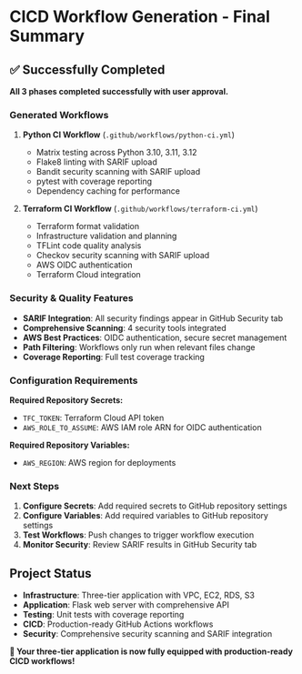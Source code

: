 # CICD Workflow Generation - Final Summary

## ✅ Successfully Completed

**All 3 phases completed successfully with user approval.**

### Generated Workflows

1. **Python CI Workflow** (`.github/workflows/python-ci.yml`)
   - Matrix testing across Python 3.10, 3.11, 3.12
   - Flake8 linting with SARIF upload
   - Bandit security scanning with SARIF upload
   - pytest with coverage reporting
   - Dependency caching for performance

2. **Terraform CI Workflow** (`.github/workflows/terraform-ci.yml`)
   - Terraform format validation
   - Infrastructure validation and planning
   - TFLint code quality analysis
   - Checkov security scanning with SARIF upload
   - AWS OIDC authentication
   - Terraform Cloud integration

### Security & Quality Features

- **SARIF Integration**: All security findings appear in GitHub Security tab
- **Comprehensive Scanning**: 4 security tools integrated
- **AWS Best Practices**: OIDC authentication, secure secret management
- **Path Filtering**: Workflows only run when relevant files change
- **Coverage Reporting**: Full test coverage tracking

### Configuration Requirements

**Required Repository Secrets:**
- `TFC_TOKEN`: Terraform Cloud API token
- `AWS_ROLE_TO_ASSUME`: AWS IAM role ARN for OIDC authentication

**Required Repository Variables:**
- `AWS_REGION`: AWS region for deployments

### Next Steps

1. **Configure Secrets**: Add required secrets to GitHub repository settings
2. **Configure Variables**: Add required variables to GitHub repository settings
3. **Test Workflows**: Push changes to trigger workflow execution
4. **Monitor Security**: Review SARIF results in GitHub Security tab

## Project Status

- **Infrastructure**: Three-tier application with VPC, EC2, RDS, S3
- **Application**: Flask web server with comprehensive API
- **Testing**: Unit tests with coverage reporting
- **CICD**: Production-ready GitHub Actions workflows
- **Security**: Comprehensive security scanning and SARIF integration

**🎉 Your three-tier application is now fully equipped with production-ready CICD workflows!**